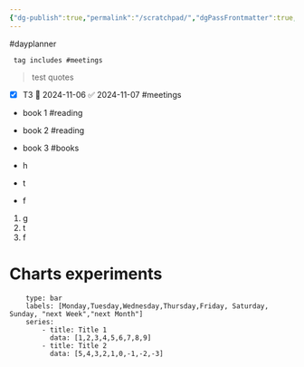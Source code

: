 ```yaml
---
{"dg-publish":true,"permalink":"/scratchpad/","dgPassFrontmatter":true,"noteIcon":"","created":"2024-11-08T18:45:11.713+08:00","updated":"2024-11-10T18:08:41.602+08:00"}
---
```


#dayplanner



```tasks
 tag includes #meetings
```


> 
> 
> test quotes

- [x] T3 📅 2024-11-06 ✅ 2024-11-07 #meetings





- book 1 #reading
- book 2 #reading 
- book 3 #books



- h
- t
- f

1. g
2. t
3. f

# Charts experiments
```chart
    type: bar
    labels: [Monday,Tuesday,Wednesday,Thursday,Friday, Saturday, Sunday, "next Week","next Month"]
    series:
        - title: Title 1
          data: [1,2,3,4,5,6,7,8,9]
        - title: Title 2
          data: [5,4,3,2,1,0,-1,-2,-3]
```

